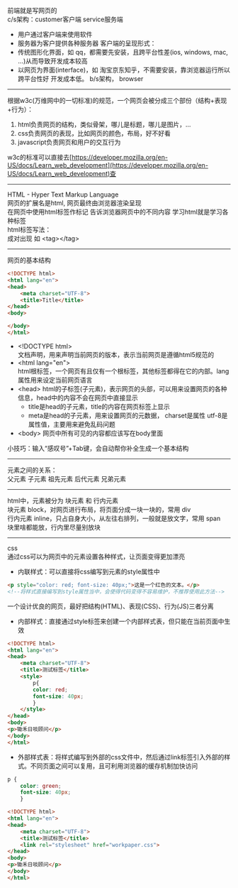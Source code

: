 前端就是写网页的  
c/s架构：customer客户端 service服务端  
- 用户通过客户端来使用软件
- 服务器为客户提供各种服务器
客户端的呈现形式：
- 传统图形化界面，如 qq，都需要先安装，且跨平台性差(ios, windows, mac, ...)从而导致开发成本较高 
- 以网页为界面(interface)，如 淘宝京东知乎，不需要安装，靠浏览器运行所以跨平台性好 开发成本低。 b/s架构， browser

---

根据w3c(万维网中的一切标准)的规范，一个网页会被分成三个部份（结构+表现+行为）：  
1. html负责网页的结构，类似骨架，哪儿是标题，哪儿是图片，...
2. css负责网页的表现，比如网页的颜色，布局，好不好看
3. javascript负责网页和用户的交互行为

w3c的标准可以直接去[https://developer.mozilla.org/en-US/docs/Learn_web_development](https://developer.mozilla.org/en-US/docs/Learn_web_development)查

---

HTML - Hyper Text Markup Language  
网页的扩展名是html, 网页最终由浏览器渲染呈现  
在网页中使用html标签作标记 告诉浏览器网页中的不同内容 学习html就是学习各种标签  
html标签写法：  
成对出现 如 \<tag>\</tag>  

---

网页的基本结构  
```html
<!DOCTYPE html>
<html lang="en">
<head>
    <meta charset="UTF-8">
    <title>Title</title>
</head>
<body>

</body>
</html>
```
- \<!DOCTYPE html>  
文档声明，用来声明当前网页的版本，表示当前网页是遵循html5规范的
- \<html lang="en">  
html根标签，一个网页有且仅有一个根标签，其他标签都得在它的内部。lang属性用来设定当前网页语言
- \<head>
html的子标签(子元素)，表示网页的头部，可以用来设置网页的各种信息，head中的内容不会在网页中直接显示
  - title是head的子元素，title的内容在网页标签上显示
  - meta是head的子元素，用来设置网页的元数据， charset是属性 utf-8是属性值，主要用来避免乱码问题
- \<body>
网页中所有可见的内容都应该写在body里面

小技巧：输入“感叹号”+Tab键，会自动帮你补全生成一个基本结构  

---

元素之间的关系：  
父元素
子元素
祖先元素
后代元素
兄弟元素

---

html中，元素被分为 块元素 和 行内元素  
块元素 block，对网页进行布局，将页面分成一块一块的，常用 div  
行内元素 inline，只占自身大小，从左往右排列，一般就是放文字，常用 span  
块里啥都能放，行内里尽量别放块

---

css  
通过css可以为网页中的元素设置各种样式，让页面变得更加漂亮  

- 内联样式：可以直接将css编写到元素的style属性中  
```html
<p style="color: red; font-size: 40px;">这是一个红色的文本。</p>
<!--将样式直接编写到style属性当中，会使得代码变得不容易维护，不推荐使用此方法-->
```
一个设计优良的网页，最好把结构(HTML)、表现(CSS)、行为(JS)三者分离  

- 内部样式：直接通过style标签来创建一个内部样式表，但只能在当前页面中生效  
```html
<!DOCTYPE html>
<html lang="en">
<head>
    <meta charset="UTF-8">
    <title>测试标签</title>
    <style>
        p{
        color: red; 
        font-size: 40px;
        }
    </style>
</head>
<body>
<p>锄禾日啖顾问</p>
</body>
</html>
```

- 外部样式表：将样式编写到外部的css文件中，然后通过link标签引入外部的样式。不同页面之间可以复用，且可利用浏览器的缓存机制加快访问
```css
p {
    color: green;
    font-size: 40px;
    }
```
```html
<!DOCTYPE html>
<html lang="en">
<head>
    <meta charset="UTF-8">
    <title>测试标签</title>
    <link rel="stylesheet" href="workpaper.css">
</head>
<body>
<p>锄禾日啖顾问</p>
</body>
</html>
```
